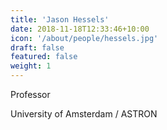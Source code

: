 ```yaml
---
title: 'Jason Hessels'
date: 2018-11-18T12:33:46+10:00
icon: '/about/people/hessels.jpg'
draft: false
featured: false
weight: 1
---
```


Professor 

University of Amsterdam / ASTRON 
